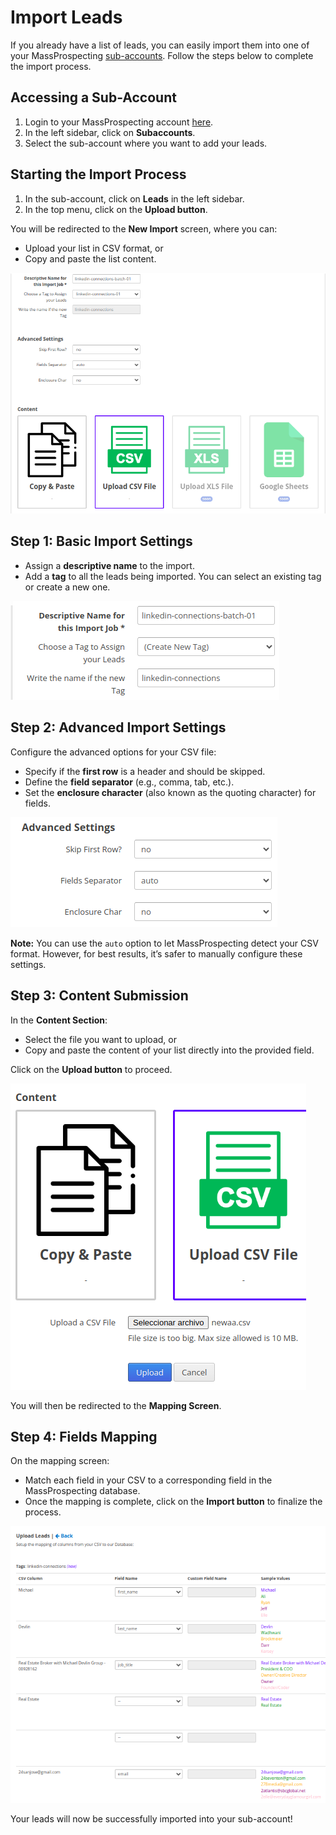 # Import Leads

If you already have a list of leads, you can easily import them into one of your MassProspecting [sub-accounts](/user/1-getting-started.md#2-setup-your-sub-account). Follow the steps below to complete the import process.

## Accessing a Sub-Account

1. Login to your MassProspecting account [here](https://massprospecting.com/login).
2. In the left sidebar, click on **Subaccounts**.
3. Select the sub-account where you want to add your leads.

## Starting the Import Process

1. In the sub-account, click on **Leads** in the left sidebar.
2. In the top menu, click on the **Upload button**.

You will be redirected to the **New Import** screen, where you can:
- Upload your list in CSV format, or
- Copy and paste the list content.

![MassProspecting Import Leads](/assets/user/4-1.png)

## Step 1: Basic Import Settings

- Assign a **descriptive name** to the import.
- Add a **tag** to all the leads being imported. You can select an existing tag or create a new one.

![MassProspecting Import Basic Settings](/assets/user/4-2.png)

## Step 2: Advanced Import Settings

Configure the advanced options for your CSV file:
- Specify if the **first row** is a header and should be skipped.
- Define the **field separator** (e.g., comma, tab, etc.).
- Set the **enclosure character** (also known as the quoting character) for fields.

![MassProspecting Import Advanced Settings](/assets/user/4-3.png)

**Note:** You can use the `auto` option to let MassProspecting detect your CSV format. However, for best results, it’s safer to manually configure these settings.

## Step 3: Content Submission

In the **Content Section**:
- Select the file you want to upload, or
- Copy and paste the content of your list directly into the provided field.

Click on the **Upload button** to proceed.

![MassProspecting Import Leads](/assets/user/4-4.png)

You will then be redirected to the **Mapping Screen**.

## Step 4: Fields Mapping

On the mapping screen:
- Match each field in your CSV to a corresponding field in the MassProspecting database.
- Once the mapping is complete, click on the **Import button** to finalize the process.

![MassProspecting Import Mapping](/assets/user/4-5.png)

Your leads will now be successfully imported into your sub-account!
